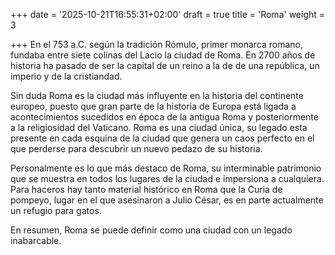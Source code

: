 +++
date = '2025-10-21T16:55:31+02:00'
draft = true
title = 'Roma'
weight = 3

+++
En el 753 a.C. según la tradición Rómulo, primer monarca romano, fundaba entre siete colinas del Lacio la ciudad de Roma. En 2700 años de historia ha pasado de ser la capital de un reino a la de de una república, un imperio y de la cristiandad.

Sin duda Roma es la ciudad más influyente en la historia del continente europeo, puesto que gran parte de la historia de Europa está ligada a acontecimientos sucedidos en época de la antigua Roma y posteriormente a la religiosidad del Vaticano. Roma es una ciudad única, su legado esta presente en cada esquina de la ciudad que genera un caos perfecto en el que perderse para descubrir un nuevo pedazo de su historia.

Personalmente es lo que más destaco de Roma, su interminable patrimonio que se muestra en todos los lugares de la ciudad e impersiona a cualquiera. Para haceros hay tanto material histórico en Roma que la Curia de pompeyo, lugar en el que asesinaron a Julio César, es en parte actualmente un refugio para gatos. 

En resumen, Roma se puede definir como una ciudad con un legado inabarcable. 